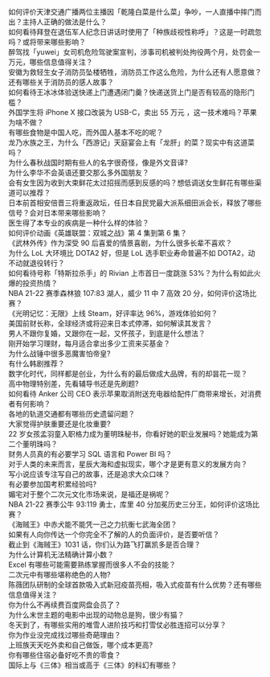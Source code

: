 如何评价天津交通广播两位主播因「乾隆白菜是什么菜」争吵，一人直播中摔门而出？主持人正确的做法是什么？  
如何看待拜登在退伍军人纪念日讲话时使用了「种族歧视性称呼」？这是一时疏忽吗？或将带来哪些影响？  
醉驾找「yuwei」女司机危险驾驶案宣判，涉事司机被判处拘役两个月，处罚金一万元，哪些信息值得关注？  
安徽为救轻生女子消防员坠楼牺牲，消防员工作这么危险，为什么还有人愿意做？还有哪些关于消防员的感人故事？  
如何看待王冰冰体验送快递上门遭遇闭门羹？快递送货上门是否有较高的隐形门槛？  
外国学生将 iPhone X 接口改装为 USB-C，卖出 55 万元 ，这一技术难吗？苹果为啥不做？  
有哪些食物是中国人吃，而外国人基本不吃的呢？  
龙乃水族之王，为什么「西游记」天庭宴会上有「龙肝」的菜？现实中有这道菜吗？  
为什么春秋战国时期有些人的名字很奇怪，像是外文音译?  
为什么李华不会英语还要交那么多外国朋友？  
会有女生因为收到大束鲜花太过招摇而感到反感的吗？想低调送女生鲜花有哪些渠道可以推荐？  
日本前首相安倍晋三将重返政坛，任日本自民党最大派系细田派会长，释放了哪些信号？会对日本带来哪些影响？  
医生得了本专业的疾病是一种什么样的体验？  
如何评价动画《英雄联盟：双城之战》第 4 集到第 6 集？  
《武林外传》作为深受 90 后喜爱的情景喜剧，为什么很多长辈不喜欢？  
为什么 LoL 大环境比 DOTA2 好，但是 LoL 选手职业寿命普遍不如 DOTA2，动不动就退役转行？  
如何看待号称「特斯拉杀手」的 Rivian 上市首日一度跳涨 53%？为什么有如此火爆的投资热情？  
NBA 21-22 赛季森林狼 107:83 湖人，威少 11 中 7 高效 20 分，如何评价这场比赛？  
《光明记忆：无限》上线 Steam，好评率达 96%，游戏体验如何？  
美国前财长称，全球经济或将迎来日本式停滞，如何解读其发言？  
男人不跟你复婚，又跟你在一起，又怀孩子，到底是什么想法？  
刚开始学习理财，每月适合拿出多少工资来买基金？  
为什么战锤中很多恶魔害怕帝皇?  
有什么韩剧推荐？  
数字化时代，同样都是创业，为什么有的最后做成大品牌，有的却昙花一现？  
高中物理特别差，先看辅导书还是先刷题?  
如何看待 Anker 公司 CEO 表示苹果取消附送充电器给配件厂商带来增长，对消费者有何影响？  
各地的轨道交通都有哪些历史遗留问题？  
大家觉得护肤重要还是化妆重要?  
22 岁女孩孟羽童入职格力成为董明珠秘书，你看好她的职业发展吗？她能成为第二个董明珠吗？  
财务人员真的有必要学习 SQL 语言和 Power BI 吗？  
对于人类的未来而言，星辰大海和虚拟现实，哪个才是更有意义的发展方向？  
写小说应该专注写自己的故事，还是追求大众口味？  
有必要参加国考积累经验吗?  
媚宅对于整个二次元文化市场来说，是福还是祸呢？  
NBA 21-22 赛季公牛 93:119 勇士，库里 40 分加冕历史三分王，如何评价这场比赛？  
《海贼王》中赤犬能不能凭一己之力抗衡七武海全团？  
如果有人向你传达一个你完全不了解的人的负面评价，是否要听信？  
截止到《海贼王》1031 话，你们认为路飞打赢凯多是否合理？  
为什么计算机无法精确计算小数？  
Excel 有哪些可能需要熟练掌握而很多人不会的技能？  
二次元中有哪些堪称绝色的人物?  
陈薇团队研制的全球首款吸入式新冠疫苗亮相，吸入式疫苗有什么优势？还有哪些信息值得关注？  
你为什么不再续费百度网盘会员了？  
为什么末世主题的电影中出现的动物总是狗，很少有猫？  
冬天到了，有哪些实用的堆雪人进阶技巧和打雪仗必胜连招可以分享？  
你为作业没完成找过哪些奇葩理由？  
上班族天天吃外卖和自己做饭，哪个成本更高?  
你有哪些住宿必备好吃不贵的零食？  
国际上与《三体》相当或高于《三体》的科幻有哪些？  
